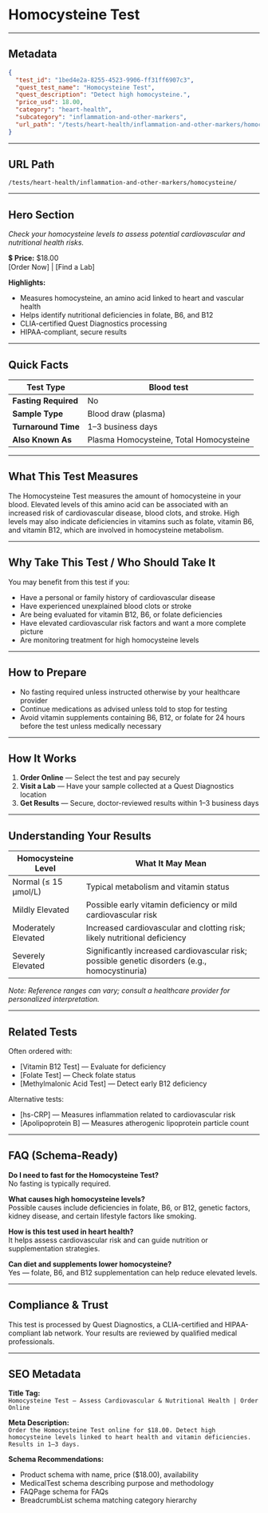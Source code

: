 # Homocysteine Test

---

## Metadata
```json
{
  "test_id": "1bed4e2a-8255-4523-9906-ff31ff6907c3",
  "quest_test_name": "Homocysteine Test",
  "quest_description": "Detect high homocysteine.",
  "price_usd": 18.00,
  "category": "heart-health",
  "subcategory": "inflammation-and-other-markers",
  "url_path": "/tests/heart-health/inflammation-and-other-markers/homocysteine/"
}
```

---

## URL Path
`/tests/heart-health/inflammation-and-other-markers/homocysteine/`

---

## Hero Section
_Check your homocysteine levels to assess potential cardiovascular and nutritional health risks._

💲 **Price:** $18.00  
[Order Now] | [Find a Lab]

**Highlights:**
- Measures homocysteine, an amino acid linked to heart and vascular health
- Helps identify nutritional deficiencies in folate, B6, and B12
- CLIA-certified Quest Diagnostics processing
- HIPAA-compliant, secure results

---

## Quick Facts
| **Test Type**         | Blood test |
|----------------------|------------|
| **Fasting Required** | No |
| **Sample Type**      | Blood draw (plasma) |
| **Turnaround Time**  | 1–3 business days |
| **Also Known As**    | Plasma Homocysteine, Total Homocysteine |

---

## What This Test Measures
The Homocysteine Test measures the amount of homocysteine in your blood. Elevated levels of this amino acid can be associated with an increased risk of cardiovascular disease, blood clots, and stroke. High levels may also indicate deficiencies in vitamins such as folate, vitamin B6, and vitamin B12, which are involved in homocysteine metabolism.

---

## Why Take This Test / Who Should Take It
You may benefit from this test if you:
- Have a personal or family history of cardiovascular disease
- Have experienced unexplained blood clots or stroke
- Are being evaluated for vitamin B12, B6, or folate deficiencies
- Have elevated cardiovascular risk factors and want a more complete picture
- Are monitoring treatment for high homocysteine levels

---

## How to Prepare
- No fasting required unless instructed otherwise by your healthcare provider  
- Continue medications as advised unless told to stop for testing  
- Avoid vitamin supplements containing B6, B12, or folate for 24 hours before the test unless medically necessary

---

## How It Works
1. **Order Online** — Select the test and pay securely  
2. **Visit a Lab** — Have your sample collected at a Quest Diagnostics location  
3. **Get Results** — Secure, doctor-reviewed results within 1–3 business days

---

## Understanding Your Results
| **Homocysteine Level** | **What It May Mean** |
|-----------------------|----------------------|
| Normal (≤ 15 µmol/L)  | Typical metabolism and vitamin status |
| Mildly Elevated       | Possible early vitamin deficiency or mild cardiovascular risk |
| Moderately Elevated   | Increased cardiovascular and clotting risk; likely nutritional deficiency |
| Severely Elevated     | Significantly increased cardiovascular risk; possible genetic disorders (e.g., homocystinuria) |

*Note: Reference ranges can vary; consult a healthcare provider for personalized interpretation.*

---

## Related Tests
Often ordered with:
- [Vitamin B12 Test] — Evaluate for deficiency  
- [Folate Test] — Check folate status  
- [Methylmalonic Acid Test] — Detect early B12 deficiency

Alternative tests:
- [hs-CRP] — Measures inflammation related to cardiovascular risk  
- [Apolipoprotein B] — Measures atherogenic lipoprotein particle count

---

## FAQ (Schema-Ready)
**Do I need to fast for the Homocysteine Test?**  
No fasting is typically required.

**What causes high homocysteine levels?**  
Possible causes include deficiencies in folate, B6, or B12, genetic factors, kidney disease, and certain lifestyle factors like smoking.

**How is this test used in heart health?**  
It helps assess cardiovascular risk and can guide nutrition or supplementation strategies.

**Can diet and supplements lower homocysteine?**  
Yes — folate, B6, and B12 supplementation can help reduce elevated levels.

---

## Compliance & Trust
This test is processed by Quest Diagnostics, a CLIA-certified and HIPAA-compliant lab network. Your results are reviewed by qualified medical professionals.

---

## SEO Metadata
**Title Tag:**  
`Homocysteine Test – Assess Cardiovascular & Nutritional Health | Order Online`

**Meta Description:**  
`Order the Homocysteine Test online for $18.00. Detect high homocysteine levels linked to heart health and vitamin deficiencies. Results in 1–3 days.`

**Schema Recommendations:**
- Product schema with name, price ($18.00), availability
- MedicalTest schema describing purpose and methodology
- FAQPage schema for FAQs
- BreadcrumbList schema matching category hierarchy
